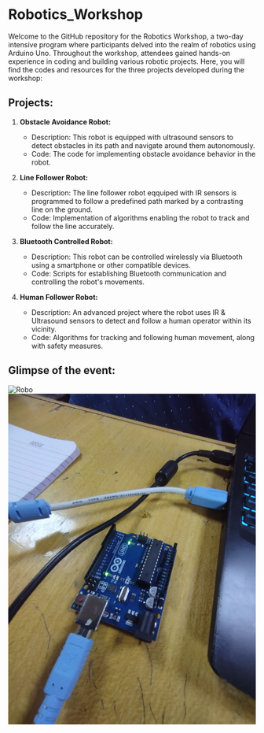# Robotics_Workshop

Welcome to the GitHub repository for the Robotics Workshop, a two-day intensive program where participants delved into the realm of robotics using Arduino Uno. Throughout the workshop, attendees gained hands-on experience in coding and building various robotic projects. Here, you will find the codes and resources for the three projects developed during the workshop:

## Projects:

1. **Obstacle Avoidance Robot:**
   - Description: This robot is equipped with ultrasound sensors to detect obstacles in its path and navigate around them autonomously.
   - Code: The code for implementing obstacle avoidance behavior in the robot.

2. **Line Follower Robot:**
   - Description: The line follower robot eqquiped with IR sensors is programmed to follow a predefined path marked by a contrasting line on the ground.
   - Code: Implementation of algorithms enabling the robot to track and follow the line accurately.

3. **Bluetooth Controlled Robot:**
   - Description: This robot can be controlled wirelessly via Bluetooth using a smartphone or other compatible devices.
   - Code: Scripts for establishing Bluetooth communication and controlling the robot's movements.

4. **Human Follower Robot:**
   - Description: An advanced project where the robot uses IR & Ultrasound sensors to detect and follow a human operator within its vicinity.
   - Code: Algorithms for tracking and following human movement, along with safety measures.

## Glimpse of the event:
![Robo](Photos%20and%20Videos/IMG_20240405_155952.jpg)
![Arduino](Photos%20and%20Videos/IMG_20240405_105923.jpg)
